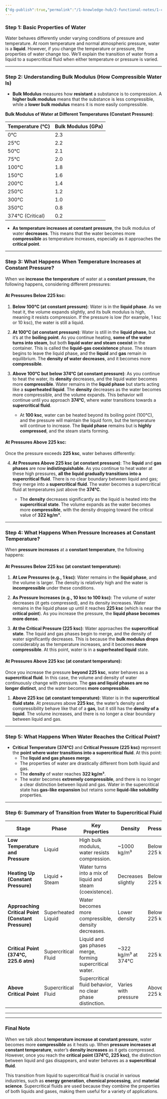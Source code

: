 ```yaml
---
{"dg-publish":true,"permalink":"/1-knowledge-hub/2-functional-notes/1-career-notes/2-general-technical-notes/2-power-plant-systems/main-plant/power-plant/","noteIcon":""}
---
```


### Step 1: **Basic Properties of Water**

Water behaves differently under varying conditions of pressure and temperature. At room temperature and normal atmospheric pressure, water is a **liquid**. However, if you change the temperature or pressure, the properties of water change too. We’ll explain the transition of water from a liquid to a supercritical fluid when either temperature or pressure is varied.

---

### Step 2: **Understanding Bulk Modulus (How Compressible Water Is)**

- **Bulk Modulus** measures how **resistant** a substance is to compression. A **higher bulk modulus** means that the substance is less compressible, while a **lower bulk modulus** means it is more easily compressible.

**Bulk Modulus of Water at Different Temperatures (Constant Pressure)**:

|**Temperature (°C)**|**Bulk Modulus (GPa)**|
|---|---|
|0°C|2.3|
|25°C|2.2|
|50°C|2.1|
|75°C|2.0|
|100°C|1.8|
|150°C|1.6|
|200°C|1.4|
|250°C|1.2|
|300°C|1.0|
|350°C|0.8|
|374°C (Critical)|0.2|

- **As temperature increases at constant pressure**, the bulk modulus of water **decreases**. This means that the water becomes more **compressible** as temperature increases, especially as it approaches the **critical point**.

---

### Step 3: **What Happens When Temperature Increases at Constant Pressure?**

When we **increase the temperature** of water at a **constant pressure**, the following happens, considering different pressures:

#### **At Pressures Below 225 ksc:**

1. **Below 100°C (at constant pressure)**: Water is in the **liquid phase**. As we heat it, the volume expands slightly, and its bulk modulus is high, meaning it resists compression. If the pressure is low (for example, 1 ksc or 10 ksc), the water is still a liquid.
    
2. **At 100°C (at constant pressure)**: Water is still in the **liquid phase**, but it’s at the **boiling point**. As you continue heating, **some of the water turns into steam**, but both **liquid water and steam coexist** in the container. This is called the **liquid-gas coexistence** phase. The steam begins to leave the liquid phase, and the **liquid** and **gas** remain in equilibrium. The **density of water decreases**, and it becomes more **compressible**.
    
3. **Above 100°C but below 374°C (at constant pressure)**: As you continue to heat the water, its **density** decreases, and the liquid water becomes more **compressible**. Water remains in the **liquid phase** but starts acting like a **superheated liquid**. The **density** decreases as the water becomes more compressible, and the volume expands. This behavior will continue until you approach **374°C**, where water transitions towards a **supercritical fluid**.
    
    - At **100 ksc**, water can be heated beyond its boiling point (100°C), and the pressure will maintain the liquid form, but the temperature will continue to increase. The **liquid phase** remains but is **highly compressed**, and the steam starts forming.

#### **At Pressures Above 225 ksc:**

Once the pressure exceeds **225 ksc**, water behaves differently:

4. **At Pressures Above 225 ksc (at constant pressure)**: The **liquid** and **gas phases** are now **indistinguishable**. As you continue to heat water at these high pressures, **all the liquid gradually transitions into a supercritical fluid**. There is no clear boundary between liquid and gas; they merge into a **supercritical fluid**. The water becomes a supercritical fluid at temperatures just above the **374°C**.
    
    - The **density** decreases significantly as the liquid is heated into the **supercritical state**. The volume expands as the water becomes more **compressible**, with the density dropping toward the critical value of **322 kg/m³**.

---

### Step 4: **What Happens When Pressure Increases at Constant Temperature?**

When **pressure increases** at a **constant temperature**, the following happens:

#### **At Pressures Below 225 ksc (at constant temperature):**

1. **At Low Pressures (e.g., 1 ksc)**: Water remains in the **liquid phase**, and the volume is larger. The density is relatively high and the water is **incompressible** under these conditions.
    
2. **As Pressure Increases (e.g., 10 ksc to 100 ksc)**: The volume of water decreases (it gets compressed), and its density increases. Water remains in the liquid phase up until it reaches **225 ksc** (which is near the **critical point**). As you increase the pressure, the **liquid phase becomes more dense**.
    
3. **At the Critical Pressure (225 ksc)**: Water approaches the **supercritical state**. The liquid and gas phases begin to merge, and the density of water significantly decreases. This is because the **bulk modulus drops** considerably as the temperature increases, and it becomes **more compressible**. At this point, water is in a **superheated liquid** state.
    

#### **At Pressures Above 225 ksc (at constant temperature):**

Once you increase the pressure **beyond 225 ksc**, water behaves as a **supercritical fluid**. In this case, the volume and density of water continuously change with pressure. The **gas and liquid phases are no longer distinct**, and the water becomes **more compressible**.

1. **Above 225 ksc (at constant temperature)**: Water is in the **supercritical fluid state**. At pressures above **225 ksc**, the water’s density and compressibility behave like that of a **gas**, but it still has the **density of a liquid**. The volume increases, and there is no longer a clear boundary between liquid and gas.

---

### Step 5: **What Happens When Water Reaches the Critical Point?**

- **Critical Temperature (374°C)** and **Critical Pressure (225 ksc)** represent the **point where water transitions into a supercritical fluid**. At this point:
    - The **liquid and gas phases merge**.
    - The properties of water are drastically different from both liquid and gas.
    - The **density** of water reaches **322 kg/m³**.
    - The water becomes **extremely compressible**, and there is no longer a clear distinction between liquid and gas. Water in the supercritical state has **gas-like expansion** but retains some **liquid-like solubility** properties.

---

### Step 6: **Summary of Transition from Water to Supercritical Fluid**

|**Stage**|**Phase**|**Key Properties**|**Density**|**Pressure**|
|---|---|---|---|---|
|**Low Temperature and Pressure**|Liquid|High bulk modulus, water resists compression.|~1000 kg/m³|Below 225 ksc|
|**Heating Up (Constant Pressure)**|Liquid + Steam|Water turns into a mix of liquid and steam (coexistence).|Decreases slightly|Below 225 ksc|
|**Approaching Critical Point (Constant Pressure)**|Superheated Liquid|Water becomes more compressible, density decreases.|Lower density|Below 225 ksc|
|**Critical Point (374°C, 225.6 atm)**|Supercritical Fluid|Liquid and gas phases merge, forming supercritical water.|~322 kg/m³ at 374°C|225 ksc|
|**Above Critical Point**|Supercritical Fluid|Supercritical fluid behavior, no clear phase distinction.|Varies with pressure|Above 225 ksc|

---

---

### Final Note

When we talk about **temperature increase at constant pressure**, water becomes more **compressible** as it heats up. When **pressure increases at constant temperature**, water’s **density increases** as it gets compressed. However, once you reach the **critical point (374°C, 225 ksc)**, the distinction between liquid and gas disappears, and water behaves as a **supercritical fluid**.

This transition from liquid to supercritical fluid is crucial in various industries, such as **energy generation**, **chemical processing**, and **material science**. Supercritical fluids are used because they combine the properties of both liquids and gases, making them useful for a variety of applications.
